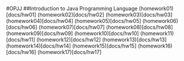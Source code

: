 #OPJJ
##Introduction to Java Programming Language
(homework01)[docs/hw01]
(homework02)[docs/hw02]
(homework03)[docs/hw03]
(homework04)[docs/hw04]
(homework05)[docs/hw05]
(homework06)[docs/hw06]
(homework07)[docs/hw07]
(homework08)[docs/hw08]
(homework09)[docs/hw09]
(homework10)[docs/hw10]
(homework11)[docs/hw11]
(homework12)[docs/hw12]
(homework13)[docs/hw13]
(homework14)[docs/hw14]
(homework15)[docs/hw15]
(homework16)[docs/hw16]
(homework17)[docs/hw17]
